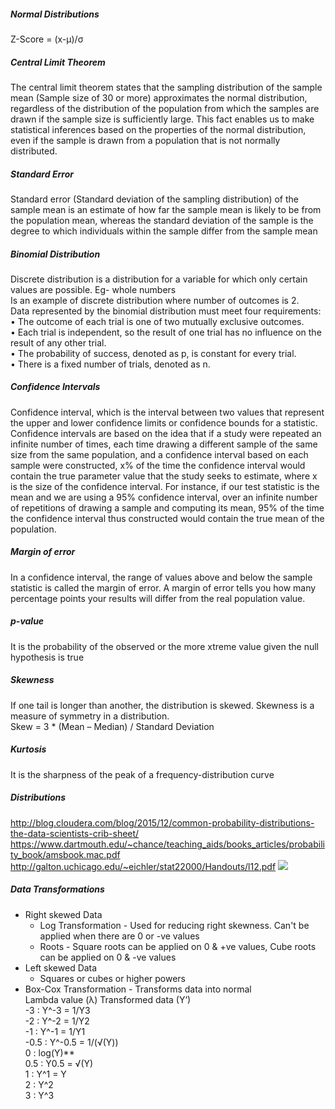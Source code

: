 ##### Normal Distributions
Z-Score = (x-µ)/σ

##### Central Limit Theorem
The central limit theorem states that the sampling distribution of the sample mean (Sample size of 30 or more) approximates the normal distribution, regardless of the distribution of the population from which the samples are drawn if the sample size is sufficiently large. This fact enables us to make statistical inferences based on the properties of the normal distribution, even if the sample is drawn from a population that is not normally distributed.

##### Standard Error
Standard error (Standard deviation of the sampling distribution) of the sample mean is an estimate of how far the sample mean is likely to be from the population mean, whereas the standard deviation of the sample is the degree to which individuals within the sample differ from the sample mean

##### Binomial Distribution
Discrete distribution is a distribution for a variable for which only certain values are possible. Eg- whole numbers <br/>
Is an example of discrete distribution where number of outcomes is 2. <br/>
Data represented by the binomial distribution must meet four requirements: <br/>
• The outcome of each trial is one of two mutually exclusive outcomes. <br/>
• Each trial is independent, so the result of one trial has no influence on the result of any other trial. <br/>
• The probability of success, denoted as p, is constant for every trial. <br/>
• There is a fixed number of trials, denoted as n. <br/>

##### Confidence Intervals
Confidence interval, which is the interval between two values that represent the upper and lower confidence limits or confidence bounds for a statistic. <br/>
Confidence intervals are based on the idea that if a study were repeated an infinite number of times, each time drawing a different sample of the same size from the same population, and a confidence interval based on each sample were constructed, x% of the time the confidence interval would contain the true parameter value that the study seeks to estimate, where x is the size of the confidence interval. For instance, if our test statistic is the mean and we are using a 95% confidence interval, over an infinite number of repetitions of drawing a sample and computing its mean, 95% of the time the confidence interval thus constructed would contain the true mean of the population. 

##### Margin of error
In a confidence interval, the range of values above and below the sample statistic is called the margin of error. A margin of error tells you how many percentage points your results will differ from the real population value.  <br/>

##### p-value
It is the probability of the observed or the more xtreme value given the null hypothesis is true <br/>

##### Skewness
If one tail is longer than another, the distribution is skewed. Skewness is a measure of symmetry in a distribution. <br/>
Skew = 3 * (Mean – Median) / Standard Deviation <br/>

##### Kurtosis
It is the sharpness of the peak of a frequency-distribution curve

##### Distributions
http://blog.cloudera.com/blog/2015/12/common-probability-distributions-the-data-scientists-crib-sheet/
https://www.dartmouth.edu/~chance/teaching_aids/books_articles/probability_book/amsbook.mac.pdf
http://galton.uchicago.edu/~eichler/stat22000/Handouts/l12.pdf
![](http://blog.cloudera.com/wp-content/uploads/2015/12/distribution.png)


##### Data Transformations
* Right skewed Data
  * Log Transformation - Used for reducing right skewness. Can't be applied when there are 0 or -ve values
  * Roots - Square roots can be applied on 0 & +ve values, Cube roots can be applied on 0 & -ve values 
* Left skewed Data
  * Squares or cubes or higher powers
* Box-Cox Transformation - Transforms data into normal <br/>
   Lambda value (λ)	Transformed data (Y’) <br/>
    -3 :	            Y^-3 = 1/Y3 <br/>
    -2	:             Y^-2 = 1/Y2 <br/>
    -1	:             Y^-1 = 1/Y1 <br/>
    -0.5	:           Y^-0.5 = 1/(√(Y)) <br/>
    0	:              log(Y)** <br/>
    0.5	:            Y0.5 = √(Y) <br/>
    1	:              Y^1 = Y <br/>
    2 :              Y^2 <br/>
    3 :              Y^3   <br/>
    
    
    

